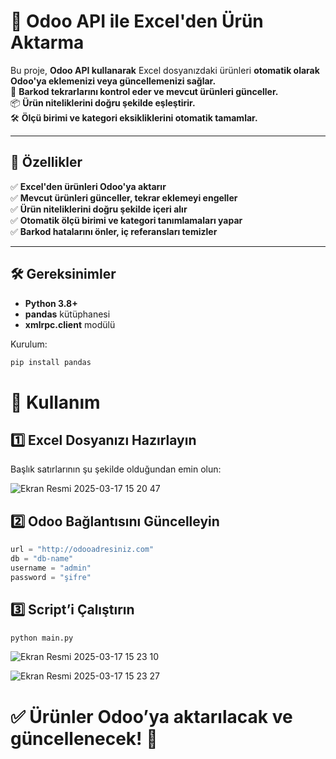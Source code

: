 # 🛒 Odoo API ile Excel'den Ürün Aktarma

Bu proje, **Odoo API kullanarak** Excel dosyanızdaki ürünleri **otomatik olarak Odoo'ya eklemenizi veya güncellemenizi sağlar.**  
🚀 **Barkod tekrarlarını kontrol eder ve mevcut ürünleri günceller.**  
📦 **Ürün niteliklerini doğru şekilde eşleştirir.**  
🛠 **Ölçü birimi ve kategori eksikliklerini otomatik tamamlar.**

---

## 📌 Özellikler

✅ **Excel'den ürünleri Odoo'ya aktarır**  
✅ **Mevcut ürünleri günceller, tekrar eklemeyi engeller**  
✅ **Ürün niteliklerini doğru şekilde içeri alır**  
✅ **Otomatik ölçü birimi ve kategori tanımlamaları yapar**  
✅ **Barkod hatalarını önler, iç referansları temizler**  

---

## 🛠 Gereksinimler

- **Python 3.8+**
- **pandas** kütüphanesi
- **xmlrpc.client** modülü

Kurulum:
```sh
pip install pandas
```
# 🚀 Kullanım

## 1️⃣ Excel Dosyanızı Hazırlayın

Başlık satırlarının şu şekilde olduğundan emin olun:

![Ekran Resmi 2025-03-17 15 20 47](https://github.com/user-attachments/assets/2991f0bd-87a7-44d7-9487-95ff16376edf)

## 2️⃣ Odoo Bağlantısını Güncelleyin
```python
url = "http://odooadresiniz.com"
db = "db-name"
username = "admin"
password = "şifre"
```
## 3️⃣ Script’i Çalıştırın
```sh
python main.py
```
![Ekran Resmi 2025-03-17 15 23 10](https://github.com/user-attachments/assets/4a221c2f-5b01-4b4e-a8c5-145be09d4ded)

![Ekran Resmi 2025-03-17 15 23 27](https://github.com/user-attachments/assets/acb3f78d-6fcc-4fdc-9652-289e58603eb2)


# ✅ Ürünler Odoo’ya aktarılacak ve güncellenecek! 🎉
